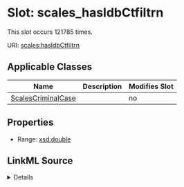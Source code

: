 

# Slot: scales_hasIdbCtfiltrn




This slot occurs 121785 times.


URI: [scales:hasIdbCtfiltrn](http://schemas.scales-okn.org/rdf/scales#hasIdbCtfiltrn)



<!-- no inheritance hierarchy -->





## Applicable Classes

| Name | Description | Modifies Slot |
| --- | --- | --- |
| [ScalesCriminalCase](../classes/ScalesCriminalCase.md) |  |  no  |







## Properties

* Range: [xsd:double](http://www.w3.org/2001/XMLSchema#double)







## LinkML Source

<details>

```yaml
name: scales_hasIdbCtfiltrn
from_schema: okns:scales-kg
rank: 1000
slot_uri: scales:hasIdbCtfiltrn
alias: scales_hasIdbCtfiltrn
domain_of:
- scales_CriminalCase
range: double

```
</details>
